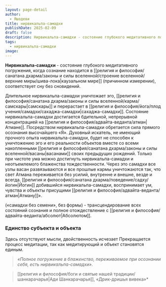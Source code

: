 ```yaml
---
layout: page-detail
author:
  - Яшодеви
title: нирвикальпа-самадхи
publishDate: 2025-02-09
draft: false
description: Нирвикальпа-самадхи - cостояние глубокого медитативного погружения, когда сознание находится в каузальном мире (причинном измерении), соответствует сну без сновидений.
tags:
  - нирвикальпа-самадхи
image:
---
```

**Нирвикальпа-самадхи** - cостояние глубокого медитативного погружения, когда сознание находится в [[религия и философия/санатана дхарма/законы и силы вселенной/строение вселенной/верхние миры/шива-лока|каузальном мире]] (причинном измерении), соответствует сну без сновидений.

Длительное нирвикальпа-самадхи уничтожает эго, [[религия и философия/санатана дхарма/законы и силы вселенной/карма/самскары|самскары]] и перерастает в [[религия и философия/йога/плод учения/самадхи/сахаджа-самадхи|сахаджа-самадхи]]. Состояние нирвикальпа-самадхи достигается бдительной, непрерывной концентрацией на [[религия и философия/адвайта-веданта/атман|Атмане]]. Посредством нирвикальпа-самадхи обретается сила прямого осознания высочайшего «Я». Духовный искатель, не имеющий прочного опыта нирвикальпа-самадхи, будет не способен к уничтожению эго и его реальности объектов вместе со всеми накопленными [[религия и философия/санатана дхарма/законы и силы вселенной/васаны|васанами]] своих предыдущих рождений. Только при чистоте ума можно достигнуть нирвикальпа-самадхи и неотъемлемого блаженства тождественности. Через это самадхи все узлы васан развязываются и все прошлые кармы уничтожаются так, что свет Атмана переживается без усилий, внутренне и внешне, везде и всегда. [[религия и философия/санатана дхарма/поведение/садху/йогин|Йогин]] добившийся нирвикальпа-самадхи, воспринимает ум, чувства и объекты присущими [[религия и философия/адвайта-веданта/атман|Атману]]».

(«самадхи без семени», без формы) - трансцендирование всех состояний сознания и полное отождествление с [[религия и философия/адвайта-веданта/абсолют|Абсолютом]].

### Единство субъекта и объекта
 
Здесь отсутствуют мысли, двойственность исчезает   Прекращается процесс медитации, так как медитирующий и объект становятся единым.

>*«Полное погружение в блаженство, переживаемое при осознании себя, есть нирвикальпа-самадхи».*
  
> [[религия и философия/боги и святые нашей традиции/шанкарачарья|Ади Шанкарачарья]], «Дрик-дришья вивека»*

